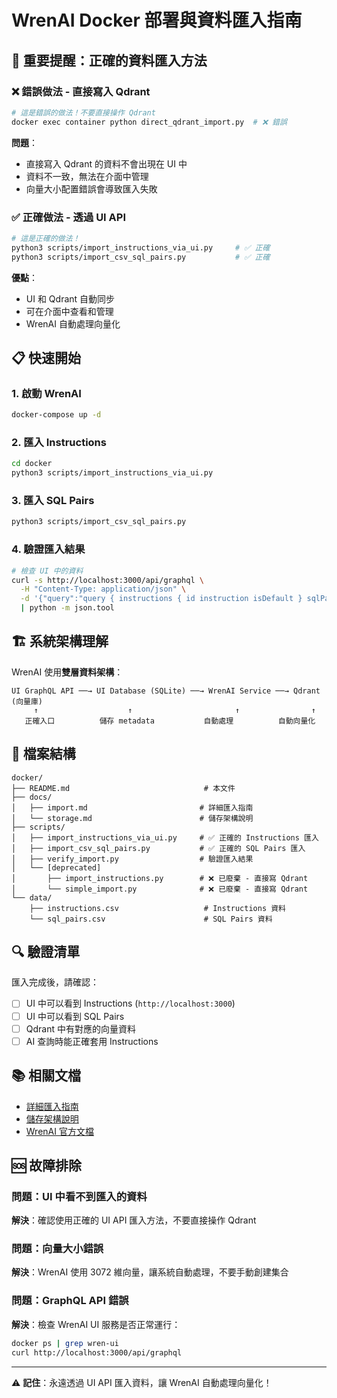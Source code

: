 # WrenAI Docker 部署與資料匯入指南

## 🚨 重要提醒：正確的資料匯入方法

### ❌ 錯誤做法 - 直接寫入 Qdrant
```bash
# 這是錯誤的做法！不要直接操作 Qdrant
docker exec container python direct_qdrant_import.py  # ❌ 錯誤
```

**問題**：
- 直接寫入 Qdrant 的資料不會出現在 UI 中
- 資料不一致，無法在介面中管理
- 向量大小配置錯誤會導致匯入失敗

### ✅ 正確做法 - 透過 UI API
```bash
# 這是正確的做法！
python3 scripts/import_instructions_via_ui.py     # ✅ 正確
python3 scripts/import_csv_sql_pairs.py           # ✅ 正確
```

**優點**：
- UI 和 Qdrant 自動同步
- 可在介面中查看和管理
- WrenAI 自動處理向量化

## 📋 快速開始

### 1. 啟動 WrenAI
```bash
docker-compose up -d
```

### 2. 匯入 Instructions
```bash
cd docker
python3 scripts/import_instructions_via_ui.py
```

### 3. 匯入 SQL Pairs
```bash
python3 scripts/import_csv_sql_pairs.py
```

### 4. 驗證匯入結果
```bash
# 檢查 UI 中的資料
curl -s http://localhost:3000/api/graphql \
  -H "Content-Type: application/json" \
  -d '{"query":"query { instructions { id instruction isDefault } sqlPairs { id question } }"}' \
  | python -m json.tool
```

## 🏗️ 系統架構理解

WrenAI 使用**雙層資料架構**：

```
UI GraphQL API ──→ UI Database (SQLite) ──→ WrenAI Service ──→ Qdrant (向量庫)
     ↑                    ↑                       ↑                ↑
   正確入口          儲存 metadata           自動處理          自動向量化
```

## 📁 檔案結構

```
docker/
├── README.md                              # 本文件
├── docs/
│   ├── import.md                         # 詳細匯入指南
│   └── storage.md                        # 儲存架構說明
├── scripts/
│   ├── import_instructions_via_ui.py     # ✅ 正確的 Instructions 匯入
│   ├── import_csv_sql_pairs.py           # ✅ 正確的 SQL Pairs 匯入
│   ├── verify_import.py                  # 驗證匯入結果
│   └── [deprecated]
│       ├── import_instructions.py        # ❌ 已廢棄 - 直接寫 Qdrant
│       └── simple_import.py              # ❌ 已廢棄 - 直接寫 Qdrant
└── data/
    ├── instructions.csv                   # Instructions 資料
    └── sql_pairs.csv                      # SQL Pairs 資料
```

## 🔍 驗證清單

匯入完成後，請確認：

- [ ] UI 中可以看到 Instructions (`http://localhost:3000`)
- [ ] UI 中可以看到 SQL Pairs
- [ ] Qdrant 中有對應的向量資料
- [ ] AI 查詢時能正確套用 Instructions

## 📚 相關文檔

- [詳細匯入指南](docs/import.md)
- [儲存架構說明](docs/storage.md)
- [WrenAI 官方文檔](https://docs.getwren.ai)

## 🆘 故障排除

### 問題：UI 中看不到匯入的資料
**解決**：確認使用正確的 UI API 匯入方法，不要直接操作 Qdrant

### 問題：向量大小錯誤
**解決**：WrenAI 使用 3072 維向量，讓系統自動處理，不要手動創建集合

### 問題：GraphQL API 錯誤
**解決**：檢查 WrenAI UI 服務是否正常運行：
```bash
docker ps | grep wren-ui
curl http://localhost:3000/api/graphql
```

---

⚠️ **記住**：永遠透過 UI API 匯入資料，讓 WrenAI 自動處理向量化！
